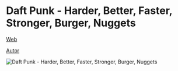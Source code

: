 # Daft Punk - Harder, Better, Faster, Stronger, Burger, Nuggets
 
[Web](https://vivirenremoto.github.io/daftpunk/)

[Autor](https://twitter.com/vivirenremoto)

![Daft Punk - Harder, Better, Faster, Stronger, Burger, Nuggets](https://vivirenremoto.github.io/daftpunk/static/social.png)
